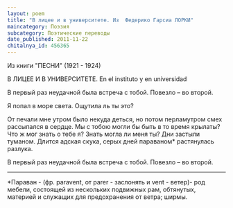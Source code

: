 ```yaml
---
layout: poem
title: "В лицее и в университете. Из  Федерико Гарсиа ЛОРКИ"
maincategory: Поэзия
subcategory: Поэтические переводы
date_published: 2011-11-22
chitalnya_id: 456365
---
```




Из книги "ПЕСНИ" (1921 - 1924)

В ЛИЦЕЕ И В УНИВЕРСИТЕТЕ. 
En el instituto y en universidad

В первый раз неудачной
была встреча с тобой.
Повезло – во второй.

Я попал в море света.
Ощутила ль ты это?

От печали мне утром
было некуда деться,
но потом перламутром
смех рассыпался в сердце.
Мы с тобою могли бы
быть в то время крылаты?
Что ж мог знать о тебе я?
Знать могла ли меня ты?
Дни застыли туманом.
Длится адская скука,
серых дней параваном\*
растянулась разлука.

В первый раз неудачной
была встреча с тобой.
Повезло – во второй.
_________________________________
\*Параван - (фр. paravent, от parer - заслонять и vent - ветер)- 
род мебели, состоящей из нескольких подвижных рам, обтянутых, 
материей и служащих для предохранения от ветра; ширмы.






